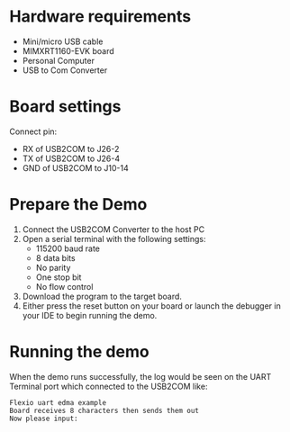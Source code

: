 Hardware requirements
=====================
- Mini/micro USB cable
- MIMXRT1160-EVK board
- Personal Computer
- USB to Com Converter

Board settings
============
Connect pin:
- RX of USB2COM to J26-2
- TX of USB2COM to J26-4
- GND of USB2COM to J10-14

Prepare the Demo
===============
1.  Connect the USB2COM Converter to the host PC
2.  Open a serial terminal with the following settings:
    - 115200 baud rate
    - 8 data bits
    - No parity
    - One stop bit
    - No flow control
3.  Download the program to the target board.
4.  Either press the reset button on your board or launch the debugger in your IDE to begin running the demo.

Running the demo
===============
When the demo runs successfully, the log would be seen on the UART Terminal port which connected to the USB2COM like:

~~~~~~~~~~~~~~~~~~~~~
Flexio uart edma example
Board receives 8 characters then sends them out
Now please input:
~~~~~~~~~~~~~~~~~~~~~
